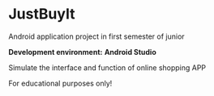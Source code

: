 # JustBuyIt
Android application project in first semester of junior

**Development environment:**
**Android Studio**

Simulate the interface and function of online shopping APP

For educational purposes only!
